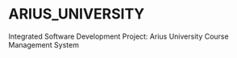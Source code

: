 # ARIUS_UNIVERSITY
Integrated Software Development Project: Arius University Course Management System 
